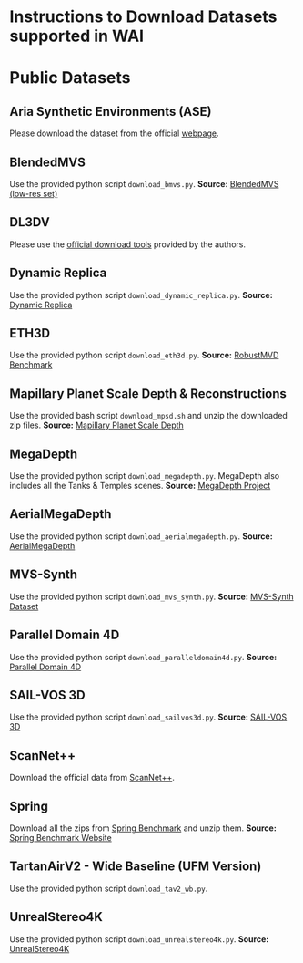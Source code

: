# Instructions to Download Datasets supported in WAI

# Public Datasets

## Aria Synthetic Environments (ASE)
Please download the dataset from the official [webpage](https://www.projectaria.com/datasets/ase/#download-dataset).

## BlendedMVS
Use the provided python script `download_bmvs.py`.
**Source:** [BlendedMVS (low-res set)](https://github.com/YoYo000/BlendedMVS?tab=readme-ov-file#download)

## DL3DV
Please use the [official download tools](https://github.com/DL3DV-10K/Dataset) provided by the authors.

## Dynamic Replica
Use the provided python script `download_dynamic_replica.py`.
**Source:** [Dynamic Replica](https://dynamic-stereo.github.io/)

## ETH3D
Use the provided python script `download_eth3d.py`.
**Source:** [RobustMVD Benchmark](https://github.com/lmb-freiburg/robustmvd/tree/master/rmvd/data/scripts)

## Mapillary Planet Scale Depth & Reconstructions
Use the provided bash script `download_mpsd.sh` and unzip the downloaded zip files.
**Source:** [Mapillary Planet Scale Depth](https://www.mapillary.com/dataset/depth)

## MegaDepth
Use the provided python script `download_megadepth.py`. MegaDepth also includes all the Tanks & Temples scenes.
**Source:** [MegaDepth Project](https://www.cs.cornell.edu/projects/megadepth/)

## AerialMegaDepth
Use the provided python script `download_aerialmegadepth.py`.
**Source:** [AerialMegaDepth](https://aerial-megadepth.github.io/)

## MVS-Synth
Use the provided python script `download_mvs_synth.py`.
**Source:** [MVS-Synth Dataset](https://phuang17.github.io/DeepMVS/mvs-synth.html)

## Parallel Domain 4D
Use the provided python script `download_paralleldomain4d.py`.
**Source:** [Parallel Domain 4D](https://gcd.cs.columbia.edu/#datasets)

## SAIL-VOS 3D
Use the provided python script `download_sailvos3d.py`.
**Source:** [SAIL-VOS 3D](https://sailvos.web.illinois.edu/_site/_site/index.html)

## ScanNet++
Download the official data from [ScanNet++](https://kaldir.vc.in.tum.de/scannetpp/).

## Spring
Download all the zips from [Spring Benchmark](https://darus.uni-stuttgart.de/dataset.xhtml?persistentId=doi:10.18419/darus-3376) and unzip them.
**Source:** [Spring Benchmark Website](https://spring-benchmark.org/)

## TartanAirV2 - Wide Baseline (UFM Version)
Use the provided python script `download_tav2_wb.py`.

## UnrealStereo4K
Use the provided python script `download_unrealstereo4k.py`.
**Source:** [UnrealStereo4K](https://github.com/fabiotosi92/SMD-Nets?tab=readme-ov-file#datasets)